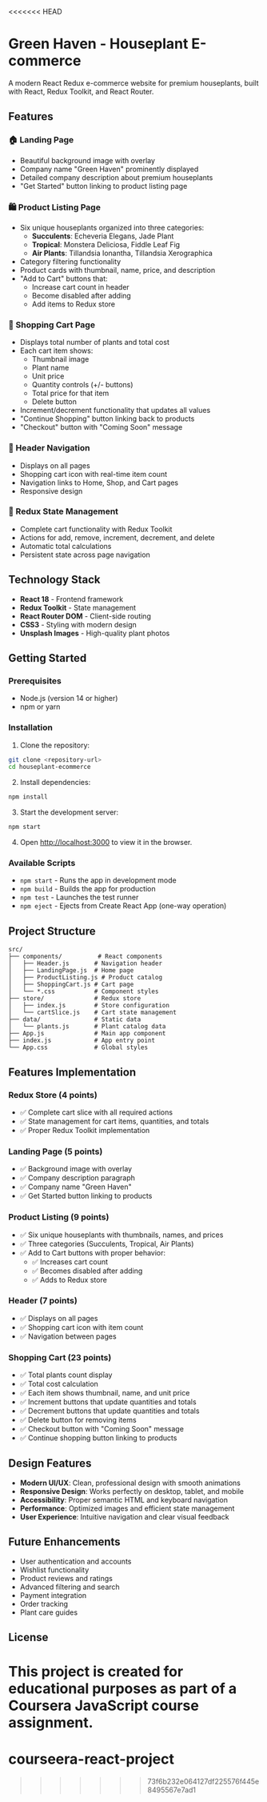 <<<<<<< HEAD
# Green Haven - Houseplant E-commerce

A modern React Redux e-commerce website for premium houseplants, built with React, Redux Toolkit, and React Router.

## Features

### 🏠 Landing Page
- Beautiful background image with overlay
- Company name "Green Haven" prominently displayed
- Detailed company description about premium houseplants
- "Get Started" button linking to product listing page

### 🛍️ Product Listing Page
- Six unique houseplants organized into three categories:
  - **Succulents**: Echeveria Elegans, Jade Plant
  - **Tropical**: Monstera Deliciosa, Fiddle Leaf Fig
  - **Air Plants**: Tillandsia Ionantha, Tillandsia Xerographica
- Category filtering functionality
- Product cards with thumbnail, name, price, and description
- "Add to Cart" buttons that:
  - Increase cart count in header
  - Become disabled after adding
  - Add items to Redux store

### 🛒 Shopping Cart Page
- Displays total number of plants and total cost
- Each cart item shows:
  - Thumbnail image
  - Plant name
  - Unit price
  - Quantity controls (+/- buttons)
  - Total price for that item
  - Delete button
- Increment/decrement functionality that updates all values
- "Continue Shopping" button linking back to products
- "Checkout" button with "Coming Soon" message

### 📱 Header Navigation
- Displays on all pages
- Shopping cart icon with real-time item count
- Navigation links to Home, Shop, and Cart pages
- Responsive design

### 🔧 Redux State Management
- Complete cart functionality with Redux Toolkit
- Actions for add, remove, increment, decrement, and delete
- Automatic total calculations
- Persistent state across page navigation

## Technology Stack

- **React 18** - Frontend framework
- **Redux Toolkit** - State management
- **React Router DOM** - Client-side routing
- **CSS3** - Styling with modern design
- **Unsplash Images** - High-quality plant photos

## Getting Started

### Prerequisites
- Node.js (version 14 or higher)
- npm or yarn

### Installation

1. Clone the repository:
```bash
git clone <repository-url>
cd houseplant-ecommerce
```

2. Install dependencies:
```bash
npm install
```

3. Start the development server:
```bash
npm start
```

4. Open [http://localhost:3000](http://localhost:3000) to view it in the browser.

### Available Scripts

- `npm start` - Runs the app in development mode
- `npm build` - Builds the app for production
- `npm test` - Launches the test runner
- `npm eject` - Ejects from Create React App (one-way operation)

## Project Structure

```
src/
├── components/          # React components
│   ├── Header.js       # Navigation header
│   ├── LandingPage.js  # Home page
│   ├── ProductListing.js # Product catalog
│   ├── ShoppingCart.js # Cart page
│   └── *.css           # Component styles
├── store/              # Redux store
│   ├── index.js        # Store configuration
│   └── cartSlice.js    # Cart state management
├── data/               # Static data
│   └── plants.js       # Plant catalog data
├── App.js              # Main app component
├── index.js            # App entry point
└── App.css             # Global styles
```

## Features Implementation

### Redux Store (4 points)
- ✅ Complete cart slice with all required actions
- ✅ State management for cart items, quantities, and totals
- ✅ Proper Redux Toolkit implementation

### Landing Page (5 points)
- ✅ Background image with overlay
- ✅ Company description paragraph
- ✅ Company name "Green Haven"
- ✅ Get Started button linking to products

### Product Listing (9 points)
- ✅ Six unique houseplants with thumbnails, names, and prices
- ✅ Three categories (Succulents, Tropical, Air Plants)
- ✅ Add to Cart buttons with proper behavior:
  - ✅ Increases cart count
  - ✅ Becomes disabled after adding
  - ✅ Adds to Redux store

### Header (7 points)
- ✅ Displays on all pages
- ✅ Shopping cart icon with item count
- ✅ Navigation between pages

### Shopping Cart (23 points)
- ✅ Total plants count display
- ✅ Total cost calculation
- ✅ Each item shows thumbnail, name, and unit price
- ✅ Increment buttons that update quantities and totals
- ✅ Decrement buttons that update quantities and totals
- ✅ Delete button for removing items
- ✅ Checkout button with "Coming Soon" message
- ✅ Continue shopping button linking to products

## Design Features

- **Modern UI/UX**: Clean, professional design with smooth animations
- **Responsive Design**: Works perfectly on desktop, tablet, and mobile
- **Accessibility**: Proper semantic HTML and keyboard navigation
- **Performance**: Optimized images and efficient state management
- **User Experience**: Intuitive navigation and clear visual feedback

## Future Enhancements

- User authentication and accounts
- Wishlist functionality
- Product reviews and ratings
- Advanced filtering and search
- Payment integration
- Order tracking
- Plant care guides

## License

This project is created for educational purposes as part of a Coursera JavaScript course assignment. 
=======
# courseera-react-project
>>>>>>> 73f6b232e064127df225576f445e8495567e7ad1
